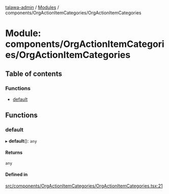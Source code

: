 [talawa-admin](../README.md) / [Modules](../modules.md) / components/OrgActionItemCategories/OrgActionItemCategories

# Module: components/OrgActionItemCategories/OrgActionItemCategories

## Table of contents

### Functions

- [default](components_OrgActionItemCategories_OrgActionItemCategories.md#default)

## Functions

### default

▸ **default**(): `any`

#### Returns

`any`

#### Defined in

[src/components/OrgActionItemCategories/OrgActionItemCategories.tsx:21](https://github.com/vasujain275/talawa-admin/blob/b5dc326/src/components/OrgActionItemCategories/OrgActionItemCategories.tsx#L21)
